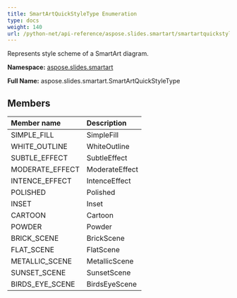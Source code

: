 ```yaml
---
title: SmartArtQuickStyleType Enumeration
type: docs
weight: 140
url: /python-net/api-reference/aspose.slides.smartart/smartartquickstyletype/
---
```


Represents style scheme of a SmartArt diagram.

**Namespace:** [aspose.slides.smartart](/slides/python-net/api-reference/aspose.slides.smartart/)

**Full Name:** aspose.slides.smartart.SmartArtQuickStyleType



## **Members**
|**Member name**|**Description**|
| :- | :- |
|SIMPLE_FILL|SimpleFill|
|WHITE_OUTLINE|WhiteOutline|
|SUBTLE_EFFECT|SubtleEffect|
|MODERATE_EFFECT|ModerateEffect|
|INTENCE_EFFECT|IntenceEffect|
|POLISHED|Polished|
|INSET|Inset|
|CARTOON|Cartoon|
|POWDER|Powder|
|BRICK_SCENE|BrickScene|
|FLAT_SCENE|FlatScene|
|METALLIC_SCENE|MetallicScene|
|SUNSET_SCENE|SunsetScene|
|BIRDS_EYE_SCENE|BirdsEyeScene|
